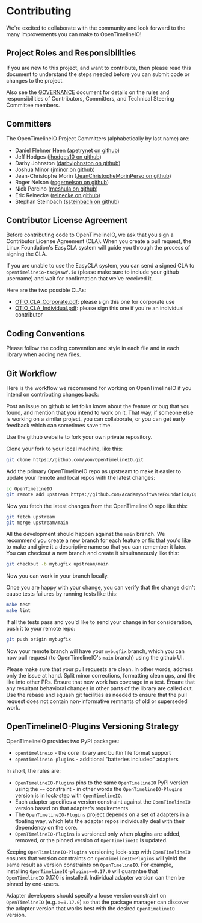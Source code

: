 # Contributing


We're excited to collaborate with the community and look forward to the many improvements you can make to OpenTimelineIO!

## Project Roles and Responsibilities

If you are new to this project, and want to contribute, then please read
this document to understand the steps needed before you can submit code or changes to
the project.

Also see the [GOVERNANCE](GOVERNANCE.md) document for details on the rules and responsibilities of Contributors, Committers, and Technical Steering Committee members.

## Committers

The OpenTimelineIO Project Committers (alphabetically by last name) are:

- Daniel Flehner Heen ([apetrynet on github](https://github.com/apetrynet))
- Jeff Hodges ([jhodges10 on github](https://github.com/jhodges10))
- Darby Johnston ([darbyjohnston on github](https://github.com/darbyjohnston))
- Joshua Minor ([jminor on github](https://github.com/jminor))
- Jean-Christophe Morin ([JeanChristopheMorinPerso on github](https://github.com/JeanChristopheMorinPerso))
- Roger Nelson ([rogernelson on github](https://github.com/rogernelson))
- Nick Porcino ([meshula on github](https://github.com/meshula))
- Eric Reinecke ([reinecke on github](https://github.com/reinecke))
- Stephan Steinbach ([ssteinbach on github](https://github.com/ssteinbach))

## Contributor License Agreement

Before contributing code to OpenTimelineIO, we ask that you sign a Contributor License Agreement (CLA).
When you create a pull request, the Linux Foundation's EasyCLA system will guide you through the process of signing the CLA.

If you are unable to use the EasyCLA system, you can send a signed CLA to `opentimelineio-tsc@aswf.io` (please make sure to include your github username) and wait for confirmation that we've received it.

Here are the two possible CLAs:

* [OTIO_CLA_Corporate.pdf](https://github.com/AcademySoftwareFoundation/OpenTimelineIO/raw/main/OTIO_CLA_Corporate.pdf): please sign this one for corporate use
* [OTIO_CLA_Individual.pdf](https://github.com/AcademySoftwareFoundation/OpenTimelineIO/raw/main/OTIO_CLA_Individual.pdf): please sign this one if you're an individual contributor

## Coding Conventions
Please follow the coding convention and style in each file and in each library when adding new files.

## Git Workflow
Here is the workflow we recommend for working on OpenTimelineIO if you intend on contributing changes back:

Post an issue on github to let folks know about the feature or bug that you found, and mention that you intend to work on it.  That way, if someone else is working on a similar project, you can collaborate, or you can get early feedback which can sometimes save time.

Use the github website to fork your own private repository.

Clone your fork to your local machine, like this:

```bash
git clone https://github.com/you/OpenTimelineIO.git
```

Add the primary OpenTimelineIO repo as upstream to make it easier to update your remote and local repos with the latest changes:

```bash
cd OpenTimelineIO
git remote add upstream https://github.com/AcademySoftwareFoundation/OpenTimelineIO.git
```

Now you fetch the latest changes from the OpenTimelineIO repo like this:

```bash
git fetch upstream
git merge upstream/main
```

All the development should happen against the `main` branch.  We recommend you create a new branch for each feature or fix that you'd like to make and give it a descriptive name so that you can remember it later.  You can checkout a new branch and create it simultaneously like this:

```bash
git checkout -b mybugfix upstream/main
```

Now you can work in your branch locally.

Once you are happy with your change, you can verify that the change didn't cause tests failures by running tests like this:

```bash
make test
make lint
```

If all the tests pass and you'd like to send your change in for consideration, push it to your remote repo:

```bash
git push origin mybugfix
```

Now your remote branch will have your `mybugfix` branch, which you can now pull request (to OpenTimelineIO's `main` branch) using the github UI.

Please make sure that your pull requests are clean. In other words, address only the issue at hand. Split minor corrections, formatting clean ups, and the like into other PRs. Ensure that new work has coverage in a test. Ensure that any resultant behavioral changes in other parts of the library are called out. Use the rebase and squash git facilities as needed to ensure that the pull request does not contain non-informative remnants of old or superseded work.

## OpenTimelineIO-Plugins Versioning Strategy

OpenTimelineIO provides two PyPI packages:

- `opentimelineio` - the core library and builtin file format support
- `opentimelineio-plugins` - additional "batteries included" adapters

In short, the rules are:

- `OpenTimelineIO-Plugins` pins to the same `OpenTimelineIO` PyPI version using the `==` constraint - in other words the `OpenTimelineIO-Plugins` version is in lock-step with `OpenTimelineIO`.
- Each adapter specifies a version constraint against the `OpenTimelineIO` version based on that adapter's requirements.
- The `OpenTimelineIO-Plugins` project depends on a set of adapters in a floating way, which lets the adapter repos individually deal with their dependency on the core.
- `OpenTimelineIO-Plugins` is versioned only when plugins are added, removed, or the pinned version of `OpenTimelineIO` is updated.

Keeping `OpenTimelineIO-Plugins` versioning lock-step with `OpenTimelineIO` ensures that version constraints on `OpenTimelineIO-Plugins` will yield the same result as version constraints on `OpenTimelineIO`. For example, installing `OpenTimelineIO-plugins==0.17.0` will guarantee that `OpenTimelineIO` 0.17.0 is installed. Individual adapter version can then be pinned by end-users.

Adapter developers should specify a loose version constraint on `OpenTimelineIO` (e.g. `>=0.17.0`) so that the package manager can discover the adapter version that works best with the desired `OpenTimelineIO` version.

